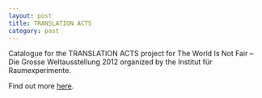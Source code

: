 ```yaml
---
layout: post
title: TRANSLATION ACTS
category: past
---
```


Catalogue for the TRANSLATION ACTS project for The World Is Not Fair – Die Grosse Weltausstellung 2012 organized by the Institut für Raumexperimente. 

Find out more [here](http://www.raumexperimente.net/programme.html).
